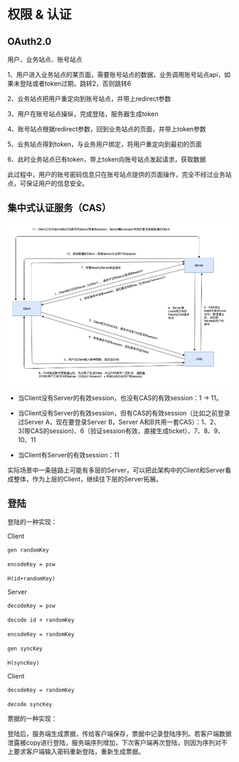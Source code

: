 # 权限 & 认证

## OAuth2.0

用户、业务站点、账号站点

1、用户进入业务站点的某页面，需要账号站点的数据，业务调用账号站点api，如果未登陆或者token过期，跳转2，否则跳转6

2、业务站点把用户重定向到账号站点，并带上redirect参数

3、用户在账号站点操纵，完成登陆，服务器生成token

4、账号站点根据redirect参数，回到业务站点的页面，并带上token参数

5、业务站点得到token，与业务用户绑定，将用户重定向到最初的页面

6、此时业务站点已有token，带上token向账号站点发起请求，获取数据

此过程中，用户的账号密码信息只在账号站点提供的页面操作，完全不经过业务站点，可保证用户的信息安全。

## 集中式认证服务（CAS）

![event loop](../resources/auth/cas.png)

- 当Client没有Server的有效session，也没有CAS的有效session：1 -> 11。

- 当Client没有Server的有效session，但有CAS的有效session（比如之前登录过Server A，现在要登录Server B，Server A和B共用一套CAS）：1、2、3(带CAS的session)、6（验证session有效，直接生成ticket）、7、8、9、10、11

- 当Client有Server的有效session：11

实际场景中一条链路上可能有多层的Server，可以把此架构中的Client和Server看成整体，作为上层的Client，继续往下层的Server拓展。

## 登陆

登陆的一种实现：

Client
```
gen randomKey

encodeKey = psw

H(id+randomKey)
```
Server
```
decodeKey = psw

decode id + randomKey

encodeKey = randomKey

gen syncKey

H(syncKey)
```
Client
```
decodeKey = randomKey

decode syncKey
```

票据的一种实现：

登陆后，服务端生成票据，传给客户端保存，票据中记录登陆序列。若客户端数据泄露被copy进行登陆，服务端序列增加，下次客户端再次登陆，则因为序列对不上要求客户端输入密码重新登陆，重新生成票据。
